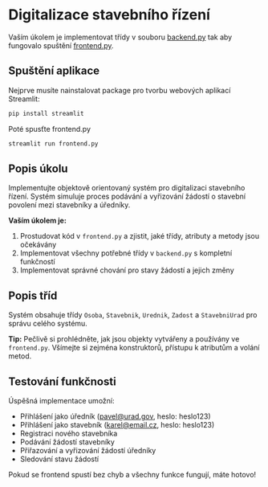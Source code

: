 # Digitalizace stavebního řízení
Vaším úkolem je implementovat třídy v souboru [backend.py](backend.py) tak aby fungovalo spuštění [frontend.py](frontend.py).

## Spuštění aplikace
Nejprve musíte nainstalovat package pro tvorbu webových aplikací Streamlit:
```bash
pip install streamlit
```
Poté spusťte frontend.py
```bash
streamlit run frontend.py
```

## Popis úkolu

Implementujte objektově orientovaný systém pro digitalizaci stavebního řízení. Systém simuluje proces podávání a vyřizování žádostí o stavební povolení mezi stavebníky a úředníky.

**Vaším úkolem je:**
1. Prostudovat kód v `frontend.py` a zjistit, jaké třídy, atributy a metody jsou očekávány
2. Implementovat všechny potřebné třídy v `backend.py` s kompletní funkčností
3. Implementovat správné chování pro stavy žádostí a jejich změny

## Popis tříd

Systém obsahuje třídy `Osoba`, `Stavebnik`, `Urednik`, `Zadost` a `StavebniUrad` pro správu celého systému.

**Tip:** Pečlivě si prohlédněte, jak jsou objekty vytvářeny a používány ve `frontend.py`. Všímejte si zejména konstruktorů, přístupu k atributům a volání metod.

## Testování funkčnosti

Úspěšná implementace umožní:
- Přihlášení jako úředník (pavel@urad.gov, heslo: heslo123)  
- Přihlášení jako stavebník (karel@email.cz, heslo: heslo123)
- Registraci nového stavebníka
- Podávání žádostí stavebníky
- Přiřazování a vyřizování žádostí úředníky
- Sledování stavu žádostí

Pokud se frontend spustí bez chyb a všechny funkce fungují, máte hotovo!
